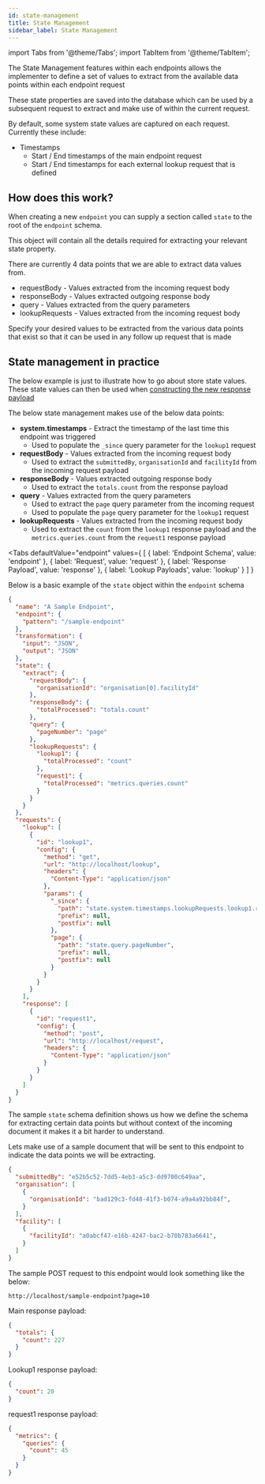 ```yaml
---
id: state-management
title: State Management
sidebar_label: State Management
---
```


import Tabs from '@theme/Tabs';
import TabItem from '@theme/TabItem';

The State Management features within each endpoints allows the implementer to define a set of values to extract from the available data points within each endpoint request

These state properties are saved into the database which can be used by a subsequent request to extract and make use of within the current request.

By default, some system state values are captured on each request. Currently these include:

- Timestamps
  - Start / End timestamps of the main endpoint request
  - Start / End timestamps for each external lookup request that is defined

## How does this work?

When creating a new `endpoint` you can supply a section called `state` to the root of the `endpoint` schema.

This object will contain all the details required for extracting your relevant state property.

There are currently 4 data points that we are able to extract data values from. 

- requestBody - Values extracted from the incoming request body
- responseBody - Values extracted outgoing response body
- query - Values extracted from the query parameters
- lookupRequests - Values extracted from the incoming request body

Specify your desired values to be extracted from the various data points that exist so that it can be used in any follow up request that is made

## State management in practice

The below example is just to illustrate how to go about store state values. These state values can then be used when [constructing the new response payload](transformation.md)

The below state management makes use of the below data points:

  - **system.timestamps** - Extract the timestamp of the last time this endpoint was triggered
    - Used to populate the `_since` query parameter for the `lookup1` request
  - **requestBody** - Values extracted from the incoming request body
    - Used to extract the `submittedBy`, `organisationId` and `facilityId` from the incoming request payload
  - **responseBody** - Values extracted outgoing response body
    - Used to extract the `totals.count` from the response payload
  - **query** - Values extracted from the query parameters
    - Used to extract the `page` query parameter from the incoming request
    - Used to populate the `page` query parameter for the `lookup1` request
  - **lookupRequests** - Values extracted from the incoming request body
    - Used to extract the `count` from the `lookup1` response payload and the `metrics.queries.count` from the `request1` response payload

<Tabs
  defaultValue="endpoint"
  values={
    [
      { label: 'Endpoint Schema', value: 'endpoint' },
      { label: 'Request', value: 'request' },
      { label: 'Response Payload', value: 'response' },
      { label: 'Lookup Payloads', value: 'lookup' }
    ]
  }
>
<TabItem value="endpoint">

Below is a basic example of the `state` object within the `endpoint` schema

```json {10-30}
{
  "name": "A Sample Endpoint",
  "endpoint": {
    "pattern": "/sample-endpoint"
  },
  "transformation": {
    "input": "JSON",
    "output": "JSON"
  },
  "state": {
    "extract": {
      "requestBody": {
        "organisationId": "organisation[0].facilityId"
      },
      "responseBody": {
        "totalProcessed": "totals.count"
      },
      "query": {
        "pageNumber": "page"
      },
      "lookupRequests": {
        "lookup1": {
          "totalProcessed": "count"
        },
        "request1": {
          "totalProcessed": "metrics.queries.count"
        }
      }
    }
  },
  "requests": {
    "lookup": [
      {
        "id": "lookup1",
        "config": {
          "method": "get",
          "url": "http://localhost/lookup",
          "headers": {
            "Content-Type": "application/json"
          },
          "params": {
            "_since": {
              "path": "state.system.timestamps.lookupRequests.lookup1.requestStart",
              "prefix": null,
              "postfix": null
            },
            "page": {
              "path": "state.query.pageNumber",
              "prefix": null,
              "postfix": null
            }
          }
        }
      }
    ],
    "response": [
      {
        "id": "request1",
        "config": {
          "method": "post",
          "url": "http://localhost/request",
          "headers": {
            "Content-Type": "application/json"
          }
        }
      }
    ]
  }
}
```

</TabItem>
<TabItem value="request">

The sample `state` schema definition shows us how we define the schema for extracting certain data points but without context of the incoming document it makes it a bit harder to understand.

Lets make use of a sample document that will be sent to this endpoint to indicate the data points we will be extracting.

```json
{
  "submittedBy": "e52b5c52-7dd5-4eb3-a5c3-dd9700c649aa",
  "organisation": [
    {
      "organisationId": "bad129c3-fd48-41f3-b074-a9a4a92bb84f",
    }
  ],
  "facility": [
    {
      "facilityId": "a0abcf47-e16b-4247-bac2-b70b783a6641",
    }
  ]
}
```

The sample POST request to this endpoint would look something like the below:

```curl
http://localhost/sample-endpoint?page=10
```

</TabItem>
<TabItem value="response">

Main response payload:

```json
{
  "totals": {
    "count": 227
  }
}
```

</TabItem>
<TabItem value="lookup">

Lookup1 response payload:

```json
{
  "count": 20
}
```

request1 response payload:

```json
{
  "metrics": {
    "queries": {
      "count": 45
    }
  }
}
```

</TabItem>
</Tabs>
